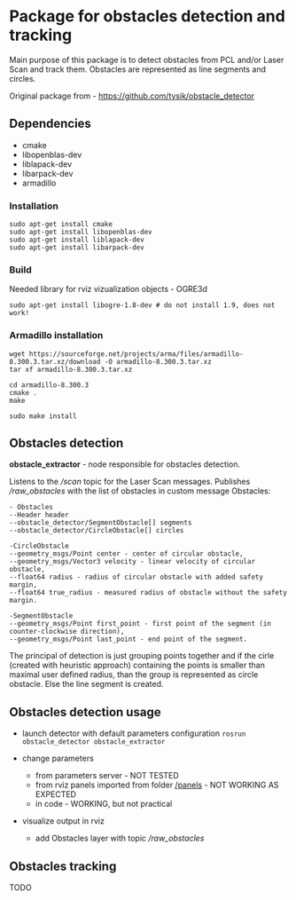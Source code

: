 # Package for obstacles detection and tracking
Main purpose of this package is to detect obstacles from PCL and/or Laser Scan and track them. Obstacles are represented as line segments and circles. 

Original package from - https://github.com/tysik/obstacle_detector

## Dependencies
- cmake
- libopenblas-dev 
- liblapack-dev 
- libarpack-dev
- armadillo 

### Installation
```
sudo apt-get install cmake
sudo apt-get install libopenblas-dev
sudo apt-get install liblapack-dev
sudo apt-get install libarpack-dev
```

### Build
Needed library for rviz vizualization objects - OGRE3d

```
sudo apt-get install libogre-1.8-dev # do not install 1.9, does not work!
```

### Armadillo installation
```
wget https://sourceforge.net/projects/arma/files/armadillo-8.300.3.tar.xz/download -O armadillo-8.300.3.tar.xz
tar xf armadillo-8.300.3.tar.xz

cd armadillo-8.300.3
cmake .
make

sudo make install
```

## Obstacles detection
**obstacle_extractor** - node responsible for obstacles detection.

Listens to the _/scan_ topic for the Laser Scan messages.
Publishes _/raw_obstacles_ with the list of obstacles in custom message Obstacles:

```
- Obstacles
--Header header
--obstacle_detector/SegmentObstacle[] segments
--obstacle_detector/CircleObstacle[] circles

-CircleObstacle
--geometry_msgs/Point center - center of circular obstacle,
--geometry_msgs/Vector3 velocity - linear velocity of circular obstacle,
--float64 radius - radius of circular obstacle with added safety margin,
--float64 true_radius - measured radius of obstacle without the safety margin.

-SegmentObstacle
--geometry_msgs/Point first_point - first point of the segment (in counter-clockwise direction),
--geometry_msgs/Point last_point - end point of the segment.
```

The principal of detection is just grouping points together and if the cirle (created with heuristic approach) containing the points is smaller than maximal user defined radius, than the group is represented as circle obstacle. Else the line segment is created.


## Obstacles detection usage
- launch detector with default parameters configuration
`rosrun obstacle_detector obstacle_extractor`

- change parameters 
  - from parameters server  - NOT TESTED
  - from rviz panels imported from folder [/panels](src/panels) - NOT WORKING AS EXPECTED
  - in code - WORKING, but not practical

- visualize output in rviz
  - add Obstacles layer with topic _/raw_obstacles_


## Obstacles tracking
TODO
